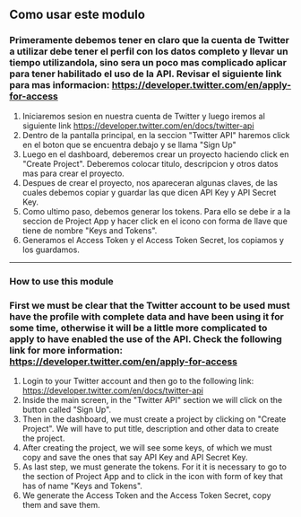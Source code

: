 ## Como usar este modulo
### Primeramente debemos tener en claro que la cuenta de Twitter a utilizar debe tener el perfil con los datos completo y llevar un tiempo utilizandola, sino sera un poco mas complicado aplicar para tener habilitado el uso de la API. Revisar el siguiente link para mas informacion: https://developer.twitter.com/en/apply-for-access
1. Iniciaremos sesion en nuestra cuenta de Twitter y luego iremos al siguiente link https://developer.twitter.com/en/docs/twitter-api
2. Dentro de la pantalla principal, en la seccion "Twitter API" haremos click en el boton que se encuentra debajo y se llama "Sign Up"
3. Luego en el dashboard, deberemos crear un proyecto haciendo click en "Create Project". Deberemos colocar titulo, descripcion y otros datos mas para crear el proyecto.
4. Despues de crear el proyecto, nos apareceran algunas claves, de las cuales debemos copiar y guardar las que dicen API Key y API Secret Key.
5. Como ultimo paso, debemos generar los tokens. Para ello se debe ir a la seccion de Project App y hacer click en el icono con forma de llave que tiene de nombre "Keys and Tokens". 
6. Generamos el Access Token y el Access Token Secret, los copiamos y los guardamos.


----------------------------------------------------------------------------------------------------------------------------------------------------------------------------------------------------------


### How to use this module
### First we must be clear that the Twitter account to be used must have the profile with complete data and have been using it for some time, otherwise it will be a little more complicated to apply to have enabled the use of the API. Check the following link for more information: https://developer.twitter.com/en/apply-for-access
1. Login to your Twitter account and then go to the following link: https://developer.twitter.com/en/docs/twitter-api
2. Inside the main screen, in the "Twitter API" section we will click on the button called "Sign Up".
3. Then in the dashboard, we must create a project by clicking on "Create Project". We will have to put title, description and other data to create the project.
4. After creating the project, we will see some keys, of which we must copy and save the ones that say API Key and API Secret Key.
5. As last step, we must generate the tokens. For it it is necessary to go to the section of Project App and to click in the icon with form of key that has of name "Keys and Tokens". 
6. We generate the Access Token and the Access Token Secret, copy them and save them.

